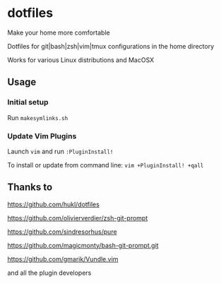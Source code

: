 dotfiles
========

Make your home more comfortable

Dotfiles for git|bash|zsh|vim|tmux configurations in the home directory

Works for various Linux distributions and MacOSX


Usage
-----

### Initial setup

Run ```makesymlinks.sh```

### Update Vim Plugins

Launch `vim` and run `:PluginInstall!`

To install or update from command line: `vim +PluginInstall! +qall`


Thanks to
---------

https://github.com/hukl/dotfiles

https://github.com/olivierverdier/zsh-git-prompt

https://github.com/sindresorhus/pure

https://github.com/magicmonty/bash-git-prompt.git

https://github.com/gmarik/Vundle.vim

and all the plugin developers
